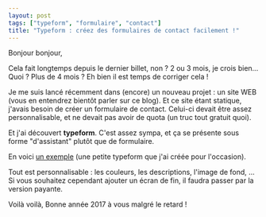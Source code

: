 ```yaml
---
layout: post
tags: ["typeform", "formulaire", "contact"]
title: "Typeform : créez des formulaires de contact facilement !"
---
```


Bonjour bonjour,

Cela fait longtemps depuis le dernier billet, non ? 2 ou 3 mois, je crois bien... Quoi ? Plus de 4 mois ?
Eh bien il est temps de corriger cela !

Je me suis lancé récemment dans (encore) un nouveau projet : un site WEB (vous
en entendrez bientôt parler sur ce blog). Et ce site étant statique, j'avais besoin de créer un formulaire de contact. Celui-ci devait être assez personnalisable, et ne devait pas avoir de quota (un truc tout gratuit quoi).

Et j'ai découvert **typeform**. C'est assez sympa, et ça se présente sous forme "d'assistant" plutôt que de formulaire.

En voici <a class="typeform-share link" href="https://skyost.typeform.com/to/jIh3gu" data-mode="2" target="_blank">un exemple</a> (une petite typeform que j'ai créée pour l'occasion).

Tout est personnalisable : les couleurs, les descriptions, l'image de fond, ... Si vous souhaitez cependant ajouter un écran de fin, il faudra passer par la version payante.

Voilà voilà,
Bonne année 2017 à vous malgré le retard !

<script>(function(){var qs,js,q,s,d=document,gi=d.getElementById,ce=d.createElement,gt=d.getElementsByTagName,id='typef_orm',b='https://s3-eu-west-1.amazonaws.com/share.typeform.com/';if(!gi.call(d,id)){js=ce.call(d,'script');js.id=id;js.src=b+'share.js';q=gt.call(d,'script')[0];q.parentNode.insertBefore(js,q)}})()</script>